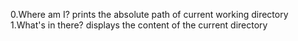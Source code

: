 0.Where am I?
prints the absolute path of current working directory
1.What's in there?
displays the content of the current directory
